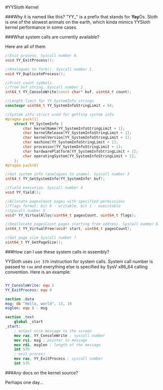#YYSloth Kernel

###Why it is named like this?
"YY_" is a prefix that stands for **Yay**Os. Sloth is one of the slowest animals on the earth, which kinda mimics YYSloth kernel performance in some cases.

###What system calls are currently available?

Here are all of them

```c++
//Exit process. Syscall number 0.
void YY_ExitProcess();

//Analogues to fork(). Syscall number 1.
void YY_DuplicateProcess();

//Print count symbols
//from buf string. Syscall number 2.
int64_t YY_ConsoleWrite(const char* buf, uint64_t count);

//Length limit for YY_SystemInfo strings
constexpr uint64_t YY_SystemInfoStringLimit = 64;

//System info struct used for getting system info
#pragma pack(1)
    struct YY_SystemInfo {
        char kernelName[YY_SystemInfoStringLimit + 1];
        char kernelRelease[YY_SystemInfoStringLimit + 1];
        char kernelVersion[YY_SystemInfoStringLimit + 1];
        char machine[YY_SystemInfoStringLimit + 1];
        char processor[YY_SystemInfoStringLimit + 1];
        char hardwarePlatform[YY_SystemInfoStringLimit + 1];
        char operatingSystem[YY_SystemInfoStringLimit + 1];
    };
#pragma pack(0)

//Get system info (analogues to uname). Syscall number 3
int64_t YY_GetSystemInfo(YY_SystemInfo* buf);

//Yield execution. Syscall number 4
void YY_Yield();

//Allocate pagesCount pages with specified permissions
//flags format: bit 0 - writable, bit 1 - executable
//Syscall number 5
void* YY_VirtualAlloc(uint64_t pagesCount, uint64_t flags);

//Deallocate pagesCount pages starting from address. Syscall number 6
int64_t YY_VirtualFree(void* start, uint64_t pagesCount);

//Get page size Syscall number 7
uint64_t YY_GetPageSize();
```

###How can I use these system calls in assembly?

YYSloth uses ```int 57h``` instruction for system calls. System call number is passed to ```rax``` and everything else is specified by SysV x86_64 calling convention. Here is an example:
```nasm

YY_ConsoleWrite: equ 2
YY_ExitProcess: equ 0

section .data
msg: db "Hello, world", 13, 10
msglen: equ $ - msg

section .text
    global _start
_start:
    ; output nice message to the screen
    mov rax, YY_ConsoleWrite ; syscall number
    mov rsi, msg ; pointer to message
    mov rdi, msglen ; length of the message
    int 57h
    ; exit process
    mov rax, YY_ExitProcess ; syscall number
    int 57h
```

###Any docs on the kernel source?

Perhaps one day...